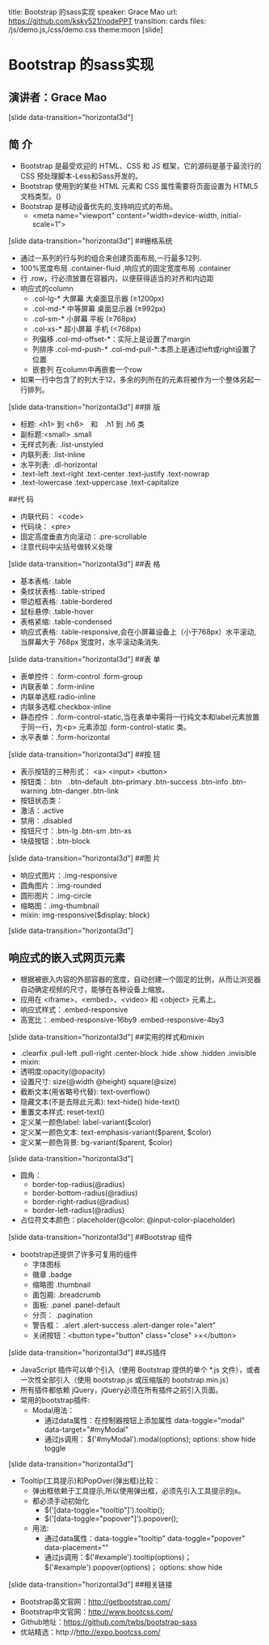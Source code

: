 title: Bootstrap 的sass实现
speaker: Grace Mao
url: https://github.com/ksky521/nodePPT
transition: cards
files: /js/demo.js,/css/demo.css
theme:moon
[slide]

# Bootstrap 的sass实现
## 演讲者：Grace Mao

[slide data-transition="horizontal3d"]
## 简 介
+ Bootstrap 是最受欢迎的 HTML、CSS 和 JS 框架，它的源码是基于最流行的CSS 预处理脚本-Less和Sass开发的。
+ Bootstrap 使用到的某些 HTML 元素和 CSS 属性需要将页面设置为 HTML5 文档类型。(<!DOCTYPE html>)
+ Bootstrap 是移动设备优先的,支持响应式的布局。
  + &lt;meta name="viewport" content="width=device-width, initial-scale=1"&gt;

[slide data-transition="horizontal3d"]
##栅格系统
  + 通过一系列的行与列的组合来创建页面布局,一行最多12列.
  + 100%宽度布局 .container-fluid  ,响应式的固定宽度布局 .container 
  + 行 .row，行必须放置在容器内，以便获得适当的对齐和内边距
  + 响应式的column
    + .col-lg-* 大屏幕 大桌面显示器 (≥1200px)
    + .col-md-* 中等屏幕 桌面显示器 (≥992px)
    + .col-sm-* 小屏幕 平板 (≥768px)
    + .col-xs-* 超小屏幕 手机 (<768px)
    + 列偏移 .col-md-offset-*：实际上是设置了margin
    + 列排序 .col-md-push-* .col-md-pull-*:本质上是通过left或right设置了位置
    + 嵌套列 在column中再嵌套一个row
  + 如果一行中包含了的列大于12，多余的列所在的元素将被作为一个整体另起一行排列。

[slide data-transition="horizontal3d"]
##排 版
  + 标题: &lt;h1&gt; 到 &lt;h6&gt;　和　.h1 到 .h6 类 
  + 副标题:&lt;small&gt;  .small   
  + 无样式列表: .list-unstyled  
  + 内联列表: .list-inline   
  + 水平列表: .dl-horizontal
  + .text-left .text-right .text-center .text-justify .text-nowrap 
  + .text-lowercase .text-uppercase .text-capitalize

##代 码
  + 内联代码： &lt;code&gt;
  + 代码块： &lt;pre&gt;  
  + 固定高度垂直方向滚动：.pre-scrollable
  + 注意代码中尖括号做转义处理

[slide data-transition="horizontal3d"]
##表 格
 + 基本表格: .table 
 + 条纹状表格: .table-striped
 + 带边框表格: .table-bordered
 + 鼠标悬停: .table-hover
 + 表格紧缩: .table-condensed
 + 响应式表格: .table-responsive,会在小屏幕设备上（小于768px）水平滚动,当屏幕大于 768px 宽度时，水平滚动条消失.

[slide data-transition="horizontal3d"]
##表 单
 + 表单控件：.form-control .form-group  
 + 内联表单：.form-inline  
  + 内联单选框.radio-inline  
  + 内联多选框.checkbox-inline  
 + 静态控件：.form-control-static,当在表单中需将一行纯文本和label元素放置于同一行，为&lt;p&gt; 元素添加 .form-control-static 类。
 + 水平表单：.form-horizontal 

[slide data-transition="horizontal3d"]
##按 钮
 + 表示按钮的三种形式： &lt;a&gt; &lt;input&gt; &lt;button&gt;
 + 按钮类：.btn　.btn-default .btn-primary .btn-success .btn-info .btn-warning .btn-danger .btn-link
 + 按钮状态类：
  + 激活：.active
  + 禁用：.disabled
 + 按钮尺寸：.btn-lg .btn-sm .btn-xs 
 + 块级按钮：.btn-block

[slide data-transition="horizontal3d"]
##图 片
 + 响应式图片：.img-responsive  
 + 圆角图片：.img-rounded  
 + 圆形图片：.img-circle  
 + 缩略图：.img-thumbnail  
 + mixin: img-responsive($display: block)

[slide data-transition="horizontal3d"]
## 响应式的嵌入式网页元素
 + 根据被嵌入内容的外部容器的宽度，自动创建一个固定的比例，从而让浏览器自动确定视频的尺寸，能够在各种设备上缩放。
 + 应用在 &lt;iframe&gt;、&lt;embed&gt;、&lt;video&gt; 和 &lt;object&gt; 元素上。
 + 响应式样式：.embed-responsive
 + 高宽比：.embed-responsive-16by9  .embed-responsive-4by3

[slide data-transition="horizontal3d"]
##实用的样式和mixin
+ .clearfix .pull-left .pull-right .center-block .hide .show  .hidden .invisible
+ mixin: 
 + 透明度:opacity(@opacity)   
 + 设置尺寸: size(@width @height)   square(@size)    
 + 截断文本(用省略号代替): text-overflow() 
 + 隐藏文本(不是去除此元素): text-hide() hide-text()
 + 重置文本样式: reset-text()
 + 定义某一颜色label: label-variant($color)
 + 定义某一颜色文本: text-emphasis-variant($parent, $color)
 + 定义某一颜色背景: bg-variant($parent, $color)

[slide data-transition="horizontal3d"]
+ 圆角： 
  + border-top-radius(@radius) 
  + border-bottom-radius(@radius) 
  + border-right-radius(@radius) 
  + border-left-radius(@radius) 
+ 占位符文本颜色：placeholder(@color: @input-color-placeholder)


[slide data-transition="horizontal3d"]
##Bootstrap 组件
+ bootstrap还提供了许多可复用的组件
  + 字体图标
  + 徽章 .badge
  + 缩略图 .thumbnail
  + 面包屑: .breadcrumb
  + 面板: .panel .panel-default
  + 分页： .pagination
  + 警告框： .alert .alert-success .alert-danger role="alert"
  + 关闭按钮：&lt;button type="button" class="close" &gt;&times;&lt;/button&gt;

[slide data-transition="horizontal3d"]
##JS插件
+ JavaScript 插件可以单个引入（使用 Bootstrap 提供的单个 *.js 文件），或者一次性全部引入（使用 bootstrap.js 或压缩版的 bootstrap.min.js）
+ 所有插件都依赖 jQuery，jQuery必须在所有插件之前引入页面。
+ 常用的bootstrap插件:
  + Modal用法： 
    + 通过data属性：在控制器按钮上添加属性 data-toggle="modal" data-target="#myModal"
    + 通过js调用： $('#myModal').modal(options); options: show hide toggle

[slide data-transition="horizontal3d"]
  + Tooltip(工具提示)和PopOver(弹出框)比较：
    + 弹出框依赖于工具提示,所以使用弹出框，必须先引入工具提示的js。
    + 都必须手动初始化
      + $('[data-toggle="tooltip"]').tooltip();
      + $('[data-toggle="popover"]').popover();
    + 用法:
      + 通过data属性：data-toggle="tooltip" data-toggle="popover" data-placement=""
      + 通过js调用：$('#example').tooltip(options)；$('#example').popover(options)； options: show hide 

[slide data-transition="horizontal3d"]
##相关链接
  + Bootstrap英文官网：http://getbootstrap.com/
  + Bootstrap中文官网：http://www.bootcss.com/
  + Github地址：https://github.com/twbs/bootstrap-sass
  + 优站精选：http://http://expo.bootcss.com/



